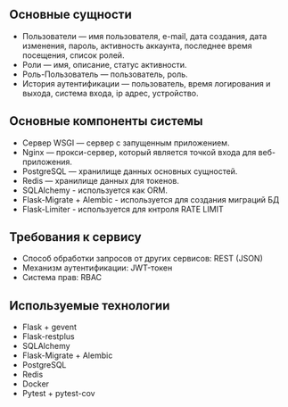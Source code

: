 ## Основные сущности
- Пользователи — имя пользователя, e-mail, дата создания, дата изменения, пароль, активность аккаунта, последнее время посещения, список ролей.
- Роли — имя, описание, статус активности.
- Роль-Пользователь — пользователь, роль.
- История аутентификации — пользователь, время логирования и выхода, система входа, ip адрес, устройство.

## Основные компоненты системы
- Cервер WSGI — сервер с запущенным приложением.
- Nginx — прокси-сервер, который является точкой входа для веб-приложения.
- PostgreSQL — хранилище данных основных сущностей.
- Redis — хранилище данных для токенов.
- SQLAlchemy - используется как ORM.
- Flask-Migrate + Alembic - используется для создания миграций БД
- Flask-Limiter - используется для кнтроля RATE LIMIT

## Требования к сервису
- Способ обработки запросов от других сервисов: REST (JSON)
- Механизм аутентификации: JWT-токен
- Система прав: RBAC

## Используемые технологии
- Flask + gevent
- Flask-restplus
- SQLAlchemy
- Flask-Migrate + Alembic
- PostgreSQL
- Redis
- Docker
- Pytest + pytest-cov
